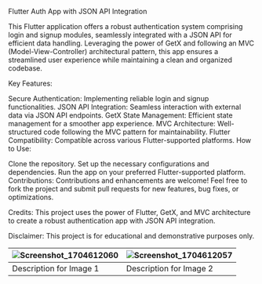 Flutter Auth App with JSON API Integration

This Flutter application offers a robust authentication system comprising login and signup modules, seamlessly integrated with a JSON API for efficient data handling. Leveraging the power of GetX and following an MVC (Model-View-Controller) architectural pattern, this app ensures a streamlined user experience while maintaining a clean and organized codebase.

Key Features:

Secure Authentication: Implementing reliable login and signup functionalities.
JSON API Integration: Seamless interaction with external data via JSON API endpoints.
GetX State Management: Efficient state management for a smoother app experience.
MVC Architecture: Well-structured code following the MVC pattern for maintainability.
Flutter Compatibility: Compatible across various Flutter-supported platforms.
How to Use:

Clone the repository.
Set up the necessary configurations and dependencies.
Run the app on your preferred Flutter-supported platform.
Contributions: Contributions and enhancements are welcome! Feel free to fork the project and submit pull requests for new features, bug fixes, or optimizations.

Credits: This project uses the power of Flutter, GetX, and MVC architecture to create a robust authentication app with JSON API integration.

Disclaimer: This project is for educational and demonstrative purposes only.



| ![Screenshot_1704612060](https://github.com/pankaj1101/login_and_signup_using_json_api/assets/116742441/e268d9f7-a639-483f-a9ce-ebc65d4fcfa3) | ![Screenshot_1704612057](https://github.com/pankaj1101/login_and_signup_using_json_api/assets/116742441/fa4b32f0-99e8-4121-9828-411a50e3550e) |
|---------------------------------------|---------------------------------------|
| Description for Image 1                | Description for Image 2                |




